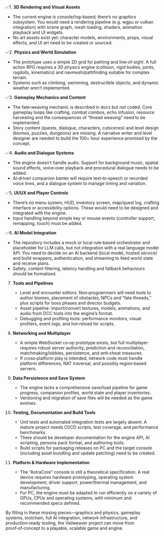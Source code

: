 ✅1. **3D Rendering and Visual Assets**

   * The current engine is console/log–based; there’s no graphics subsystem. You would need a rendering pipeline (e.g. wgpu or vulkan integration) with scene graph, mesh loading, shaders, animation playback and UI widgets.
   * No art assets exist yet: character models, environments, props, visual effects, and UI art need to be created or sourced.

✅2. **Physics and World Simulation**

   * The prototype uses a simple 2D grid for pathing and line‑of‑sight. A full action RPG requires a 3D physics engine (collision, rigid bodies, joints, ragdolls, kinematics) and navmesh/pathfinding suitable for complex terrain.
   * Systems such as climbing, swimming, destructible objects, and dynamic weather aren’t implemented.

✅3. **Gameplay Mechanics and Content**

   * The fate‑weaving mechanic is described in docs but not coded. Core gameplay loops like crafting, combat combos, echo infusion, resource harvesting and the consequences of “thread weaving” need to be implemented.
   * Story content (quests, dialogue, characters, cutscenes) and level design (biomes, puzzles, dungeons) are missing. A narrative writer and level designer are needed to build the 100+ hour experience promised by the concept.

✅4. **Audio and Dialogue Systems**

   * The engine doesn’t handle audio. Support for background music, spatial sound effects, voice‑over playback and procedural dialogue needs to be added.
   * AI‑driven companion banter will require text‑to‑speech or recorded voice lines, and a dialogue system to manage timing and variation.

✅5. **UI/UX and Player Controls**

   * There’s no menu system, HUD, inventory screen, map/quest log, crafting interface or accessibility options. These would need to be designed and integrated with the engine.
   * Input handling beyond simple key or mouse events (controller support, remapping, touch) must be added.

✅6. **AI Model Integration**

   * The repository includes a mock or local rule‑based orchestrator and placeholder for LLM calls, but not integration with a real language model API. You need to decide on an AI backend (local model, hosted service) and build wrappers, authentication, and streaming to feed world state and receive plans.
   * Safety, content filtering, latency handling and fallback behaviours should be formalized.

7. **Tools and Pipelines**

   * Level and encounter editors: Non‑programmers will need tools to author biomes, placement of obstacles, NPCs and “fate threads,” plus scripts for boss phases and director budgets.
   * Asset pipeline: import/convert textures, models, animations, and audio from DCC tools into the engine’s format.
   * Debugging and profiling tools: performance monitors, visual profilers, event logs, and hot‑reload for scripts.

8. **Networking and Multiplayer**

   * A simple WebSocket co‑op prototype exists, but full multiplayer requires robust server authority, prediction and reconciliation, matchmaking/lobbies, persistence, and anti‑cheat measures.
   * If cross‑platform play is intended, network code must handle platform differences, NAT traversal, and possibly region‑based servers.

9. **Data Persistence and Save System**

   * The engine lacks a comprehensive save/load pipeline for game progress, companion profiles, world state and player inventories.
   * Versioning and migration of save files will be needed as the game evolves.

10. **Testing, Documentation and Build Tools**

    * Unit tests and automated integration tests are largely absent. A mature project needs CI/CD scripts, test coverage, and performance benchmarks.
    * There should be developer documentation for the engine API, AI scripting, persona pack format, and authoring tools.
    * Build scripts for packaging releases on PC and the target console (including asset bundling and update patching) need to be created.

11. **Platform & Hardware Implementation**

    * The “AstraCore” console is still a theoretical specification. A real device requires hardware prototyping, operating system development, driver support, power/thermal management, and manufacturing.
    * For PC, the engine must be adapted to run efficiently on a variety of GPUs, CPUs and operating systems, with minimum and recommended specs defined.

By filling in these missing pieces—graphics and physics, gameplay systems, toolchain, full AI integration, network infrastructure, and production‑ready tooling, the Veilweaver project can move from proof‑of‑concept to a playable, scalable game and engine.
